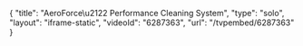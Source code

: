 {
    "title": "AeroForce\u2122 Performance Cleaning System",
    "type": "solo",
    "layout": "iframe-static",
    "videoId": "6287363",
    "url": "\/tvpembed\/6287363"
}